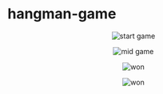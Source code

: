 # hangman-game


<p align="center">
  <img src="https://user-images.githubusercontent.com/57052959/149631213-76af07a9-d30b-4aef-b62b-a8726386e385.JPG
" alt="start game ">
</p>

<p align="center">
  <img src="https://user-images.githubusercontent.com/57052959/149631243-db9dc3d4-74c4-4367-9209-e318b5937efa.JPG
" alt="mid game">
</p>

<p align="center">
  <img src="https://user-images.githubusercontent.com/57052959/149631255-02aada84-cc66-4e93-b3a5-8c67750dba12.JPG
" alt="won">
</p>

<p align="center">
  <img src="https://user-images.githubusercontent.com/57052959/149631292-8bb4d4cb-0580-4d82-a65c-dcf314a096e6.JPG
" alt="won">
</p>
